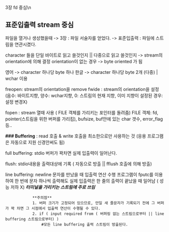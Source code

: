 3장            fd 중심\n
## 표준입출력     stream 중심


파일을 열거나 생성했을때   -> 3장       :   파일 서술자를 얻었다.
                          -> 표준입출력 :   파일에 스트림을 연관시켰다.
                          
                          
character 들을 단일 바이트로 읽고 쓸것인지 || 다중으로 읽고 쓸것인지  -> stream의 orientation에 의해 결정
orientation이 없는 경우 -> byte oriented 가 됨

영어 -> character 하나당 byte 하나
한글 -> character 하나당 byte 2개 (다중)  | wchar 이용


freopen: stream의 orientation을 remove
fwide  : stream의 orientation을 설정 (음수: 바이트지향, 양수: wchar지향, 0: 스트림의 현재 지향, 이미 지향이 설정된 경우: 설정 변경X)

fopen  : stream 열때 사용 ( FILE 객체를 가리키는 포인터를 돌려줌)
FILE 객체: fd, pointer(스트림을 위한 버퍼를 가리킴), bufsize, buf안에 있는 char 갯수, error_flag등..



**### Buffering**
: read 호출 & write 호출을 최소한으로만 사용하는 것 (응용 프로그램은 자동으로 지원 신경안써도 됨)

full buffering: stdio 버퍼가 꽉차면 실제 입출력이 일어난다.

flush: stdio내용을 출력대상에 기록  ( 자동으로 방출 || fflush 호출에 의해 방출)

line buffering: newline 문자를 만났을 때 입출력 연산 수행
                프로그램이 fputc를 이용하여 한 번에 문자 하나씩 출력해도 실제 입출력은 한 줄의 출력이 끝났을 때 일어남 ( 성능 저하 X)
                ***터미널을 가리키는 스트림에 주로 쓰임***

                **주의점**
                1. 버퍼 크기가 고정되어 있으므로, 만일 새 줄문자가 기록되기 전에 그 버퍼가 꽉 차면 그 시점에서 입출력 연산이 수행될 수 있다.
                2. if ( input required from ( 버퍼링 없는 스트림으로부터 || line buffering 스트림으로부터) )
                    #모든 line buffering 출력 스트림이 방출된다.
                    

